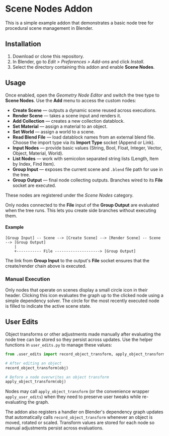 # Scene Nodes Addon

This is a simple example addon that demonstrates a basic node tree for procedural scene management in Blender.

## Installation

1. Download or clone this repository.
2. In Blender, go to *Edit > Preferences > Add-ons* and click *Install*.
3. Select the directory containing this addon and enable **Scene Nodes**.

## Usage

Once enabled, open the *Geometry Node Editor* and switch the tree type to **Scene Nodes**. Use the **Add** menu to access the custom nodes:

- **Create Scene** — outputs a dynamic scene reused across executions.
- **Render Scene** — takes a scene input and renders it.
- **Add Collection** — creates a new collection datablock.
- **Set Material** — assign a material to an object.
- **Set World** — assign a world to a scene.
- **Read Blend File** — load datablock names from an external blend file. Choose
  the import type via its **Import Type** socket (Append or Link).
- **Input Nodes** — provide basic values (String, Bool, Float, Integer, Vector, Object, Material, World).
- **List Nodes** — work with semicolon separated string lists (Length, Item by Index, Find Item).
- **Group Input** — exposes the current scene and `.blend` file path for use in the tree.
- **Group Output** — final node collecting outputs. Branches wired to its **File** socket are executed.

These nodes are registered under the *Scene Nodes* category.

Only nodes connected to the **File** input of the **Group Output** are evaluated when the tree runs. This lets you create side branches without executing them.

#### Example

```
[Group Input] -- Scene --> [Create Scene] --> [Render Scene] -- Scene --> [Group Output]
    |                                                          
    +----------- File --------------------> [Group Output]
```

The link from **Group Input** to the output's **File** socket ensures that the create/render chain above is executed.

### Manual Execution

Only nodes that operate on scenes display a small circle icon in their header.
Clicking this icon evaluates the graph up to the clicked node using a simple
dependency solver. The circle for the most recently executed node is filled to
indicate the active scene state.

## User Edits

Object transforms or other adjustments made manually after evaluating the node tree can be stored so they persist across updates. Use the helper functions in `user_edits.py` to manage these values:

```python
from .user_edits import record_object_transform, apply_object_transform

# After editing an object
record_object_transform(obj)

# Before a node overwrites an object transform
apply_object_transform(obj)
```

Nodes may call `apply_object_transform` (or the convenience wrapper `apply_user_edits`) when they need to preserve user tweaks while re-evaluating the graph.

The addon also registers a handler on Blender's dependency graph updates that automatically calls `record_object_transform` whenever an object is moved, rotated or scaled. Transform values are stored for each node so manual adjustments persist across evaluations.
